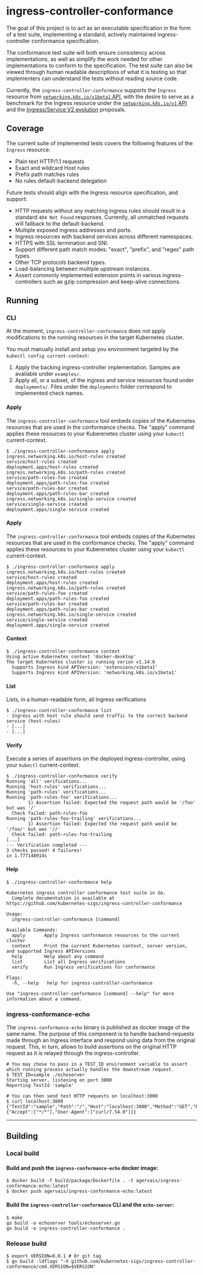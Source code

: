 # ingress-controller-conformance

The goal of this project is to act as an executable specification in the form of a test suite, implementing a standard, actively maintained ingress-controller conformance specification.

The conformance test suite will both ensure consistency across implementations, as well as simplify the work needed for other implementations to conform to the specification. The test suite can also be viewed through human readable descriptions of what it is testing so that implementers can understand the tests without reading source code.

Currently, the `ingress-controller-conformance` supports the `Ingress` resource from [`networking.k8s.io/v1beta1` API](https://kubernetes.io/docs/concepts/services-networking/ingress/), with the desire to serve as a benchmark for the Ingress resource under the [`networking.k8s.io/v1` API](https://github.com/kubernetes/enhancements/blob/master/keps/sig-network/20190125-ingress-api-group.md) and the [Ingress/Service V2 evolution](https://kubernetes-sigs.github.io/service-apis/) proposals.

## Coverage

The current suite of implemented tests covers the following features of the `Ingress` resource:
- Plain text HTTP/1.1 requests
- Exact and wildcard Host rules
- Prefix path matches rules
- No rules default-backend delegation

Future tests should align with the Ingress resource specification, and support:
- HTTP requests without any matching ingress rules should result in a standard `404 Not Found` responses. Currently, all unmatched requests will fallback to the default-backend.
- Multiple exposed ingress addresses and ports.
- Ingress resources with backend services across different namespaces.
- HTTPS with SSL termination and SNI.
- Support different path match modes: "exact", "prefix", and "regex" path types.
- Other TCP protocols backend types.
- Load-balancing between multiple upstream instances.
- Assert commonly implemented extension points in various ingress-controllers such as gzip compression and keep-alive connections.

## Running

### CLI

At the moment, `ingress-controller-conformance` does not apply modifications to the running resources in the target Kubernetes cluster.

You must manually install and setup you environment targeted by the `kubectl config current-context`:
1. Apply the backing ingress-controller implementation. Samples are available under `examples/`.
1. Apply all, or a subset, of the ingress and service resources found under `deployments/`. Files under the `deployments` folder correspond to implemented check names.

#### Apply

The `ingress-controller-conformance` tool embeds copies of the Kubernetes resources that are used in the conformance checks.
The "apply" command applies these resources to your Kuberenetes cluster using your `kubectl` current-context.

```
$ ./ingress-controller-conformance apply
ingress.networking.k8s.io/host-rules created
service/host-rules created
deployment.apps/host-rules created
ingress.networking.k8s.io/path-rules created
service/path-rules-foo created
deployment.apps/path-rules-foo created
service/path-rules-bar created
deployment.apps/path-rules-bar created
ingress.networking.k8s.io/single-service created
service/single-service created
deployment.apps/single-service created
```

#### Apply

The `ingress-controller-conformance` tool embeds copies of the Kubernetes resources that are used in the conformance checks.
The "apply" command applies these resources to your Kuberenetes cluster using your `kubectl` current-context.

```
$ ./ingress-controller-conformance apply
ingress.networking.k8s.io/host-rules created
service/host-rules created
deployment.apps/host-rules created
ingress.networking.k8s.io/path-rules created
service/path-rules-foo created
deployment.apps/path-rules-foo created
service/path-rules-bar created
deployment.apps/path-rules-bar created
ingress.networking.k8s.io/single-service created
service/single-service created
deployment.apps/single-service created
```

#### Context

```
$ ./ingress-controller-conformance context
Using active Kubernetes context 'docker-desktop'
The target Kubernetes cluster is running verion v1.14.6
  Supports Ingress kind APIVersion: 'extensions/v1beta1'
  Supports Ingress kind APIVersion: 'networking.k8s.io/v1beta1'
```

#### List

Lists, in a human-readable form, all Ingress verifications
```
$ ./ingress-controller-conformance list
- Ingress with host rule should send traffic to the correct backend service (host-rules)
- [...]
- [...]
```

#### Verify

Execute a series of assertions on the deployed ingress-controller, using your `kubectl` current-context.
```
$ ./ingress-controller-conformance verify
Running 'all' verifications...
Running 'host-rules' verifications...
Running 'path-rules' verifications...
Running 'path-rules-foo' verifications...
        1) Assertion failed: Expected the request path would be '/foo' but was '/'
  Check failed: path-rules-foo
Running 'path-rules-foo-trailing' verifications...
        1) Assertion failed: Expected the request path would be '/foo/' but was '//'
  Check failed: path-rules-foo-trailing
[...]
--- Verification completed ---
3 checks passed! 4 failures!
in 1.777148914s
```

#### Help

```
$ ./ingress-controller-conformance help

Kubernetes ingress controller conformance test suite in Go.
  Complete documentation is available at https://github.com/kubernetes-sigs/ingress-controller-conformance

Usage:
  ingress-controller-conformance [command]

Available Commands:
  apply       Apply Ingress conformance resources to the current cluster
  context     Print the current Kubernetes context, server version, and supported Ingress APIVersions
  help        Help about any command
  list        List all Ingress verifications
  verify      Run Ingress verifications for conformance

Flags:
  -h, --help   help for ingress-controller-conformance

Use "ingress-controller-conformance [command] --help" for more information about a command.
```

### ingress-conformance-echo

The `ingress-conformance-echo` binary is published as docker image of the same name. The purpose of this component is to handle backend-requests made through an Ingress interface and respond using data from the original request. This, in turn, allows to build assertions on the original HTTP request as it is relayed through the ingress-controller.

```
# You may chose to pass in a TEST_ID environment variable to assert which running process actually handles the downstream request.
$ TEST_ID=sample ./echoserver
Starting server, listening on port 3000
Reporting TestId 'sample'

# You can then send test HTTP requests on localhost:3000
$ curl localhost:3000
{"TestId":"sample","Path":"/","Host":"localhost:3000","Method":"GET","Proto":"HTTP/1.1","Headers":{"Accept":["*/*"],"User-Agent":["curl/7.54.0"]}}
```

---

## Building

### Local build

#### Build and push the `ingress-conformance-echo` docker image:
```console
$ docker build -f build/package/Dockerfile . -t agervais/ingress-conformance-echo:latest
$ docker push agervais/ingress-conformance-echo:latest
```

#### Build the `ingress-controller-conformance` CLI and the `echo-server`:
```console
$ make
go build -o echoserver tools/echoserver.go
go build -o ingress-controller-conformance .
```

### Release build

```console
$ export VERSION=0.0.1 # Or git tag
$ go build -ldflags "-X github.com/kubernetes-sigs/ingress-controller-conformance/cmd.VERSION=$VERSION"
```
